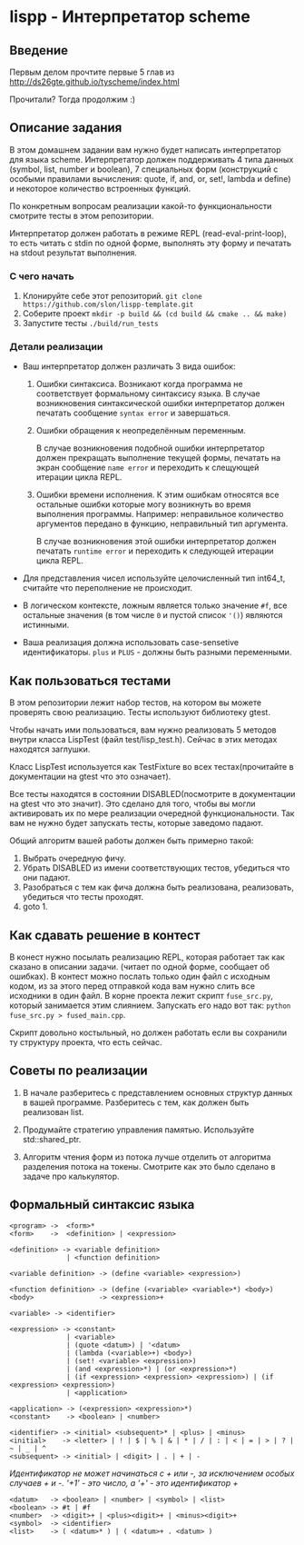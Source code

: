 # lispp - Интерпретатор scheme

## Введение

Первым делом прочтите первые 5 глав из http://ds26gte.github.io/tyscheme/index.html

Прочитали? Тогда продолжим :)

## Описание задания

В этом домашнем задании вам нужно будет написать интерпретатор для языка
scheme. Интерпретатор должен поддерживать 4 типа данных (symbol, list, number и boolean),
7 специальных форм (конструкций с особыми правилами вычисления: quote, if, and, or, set!, lambda и define) 
и некоторое количество встроенных функций.

По конкретным вопросам реализации какой-то функциональности смотрите тесты в этом репозитории.

Интерпретатор должен работать в режиме REPL (read-eval-print-loop), то есть
читать с stdin по одной форме, выполнять эту форму и печатать на stdout результат выполнения.

### С чего начать
1. Клонируйте себе этот репозиторий. 
`git clone https://github.com/slon/lispp-template.git`
2. Соберите проект `mkdir -p build && (cd build && cmake .. && make)`
3. Запустите тесты `./build/run_tests`

### Детали реализации

* Ваш интерпретатор должен различать 3 вида ошибок:

  1. Ошибки синтаксиса. Возникают когда программа не соответствует формальному синтаксису языка.
     В случае возникновения синтаксической ошибки интерпретатор должен печатать сообщение 
    `syntax error` и завершаться.

  2. Ошибки обращения к неопределённым переменным.
 
     В случае возникновения подобной ошибки интерпретатор должен прекращать выполнение текущей формы,
     печатать на экран сообщение `name error` и переходить к слещующей итерации цикла REPL.

  3. Ошибки времени исполнения. К этим ошибкам относятся все остальные ошибки которые могу возникнуть
     во время выполнения программы. Например: неправильное количество аргументов передано в функцию, 
     неправильный тип аргумента.
    
     В случае возникновения этой ошибки интерпретатор должен печатать `runtime error` и переходить к
     следующей итерации цикла REPL.

* Для представления чисел используйте целочисленный тип int64_t, считайте что
переполнение не происходит.

* В логическом контексте, ложным является только значение `#f`, все остальные значения
(в том числе `0` и пустой список `'()`) являются истинными.

* Ваша реализация должна использовать case-sensetive идентификаторы. `plus` и `PLUS` - должны
быть разными переменными.

## Как пользоваться тестами

В этом репозитории лежит набор тестов, на котором вы можете проверять свою реализацию.
Тесты используют библиотеку gtest.

Чтобы начать ими пользоваться, вам нужно реализовать 5 методов внутри класса LispTest
(файл test/lisp_test.h). Сейчас в этих методах находятся заглушки.

Класс LispTest используется как TestFixture во всех тестах(прочитайте в документации на gtest что это означает).

Все тесты находятся в состоянии DISABLED(посмотрите в документации на gtest что это значит).
Это сделано для того, чтобы вы могли активировать их по мере реализации очередной функциональности.
Так вам не нужно будет запускать тесты, которые заведомо падают.

Общий алгоритм вашей работы должен быть примерно такой:
1. Выбрать очередную фичу.
2. Убрать DISABLED из имени соответствующих тестов, убедиться что они падают.
3. Разобраться с тем как фича должна быть реализована, реализовать, убедиться что тесты проходят.
4. goto 1.

## Как сдавать решение в контест

В конест нужно посылать реализацию REPL, которая работает так как сказано в описании задачи.
(читает по одной форме, сообщает об ошибках). В контест можно послать только один файл с исходным кодом, 
из за этого перед отправкой кода вам нужно слить все исходники в один файл. В корне проекта лежит скрипт
`fuse_src.py`, который занимается этим слиянием. Запускать его надо вот так: `python fuse_src.py > fused_main.cpp`.

Скрипт довольно костыльный, но должен работать если вы сохранили ту структуру проекта, что есть сейчас.

## Советы по реализации

1. В начале разберитесь с представлением основных структур данных в вашей программе.
Разберитесь с тем, как должен быть реализован list.

2. Продумайте стратегию управления памятью. Используйте std::shared_ptr.

3. Алгоритм чтения форм из потока лучше отделить от алгоритма разделения потока на токены.
Смотрите как это было сделано в задаче про калькулятор.

## Формальный синтаксис языка

```
<program> ->  <form>*
<form>    ->  <definition> | <expression>
```

```
<definition> -> <variable definition>
              | <function definition>

<variable definition> -> (define <variable> <expression>)

<function definition> -> (define (<variable> <variable>*) <body>)
<body>                -> <expression>+

<variable> -> <identifier>
```

```
<expression> -> <constant>
              | <variable>
              | (quote <datum>) | '<datum>
              | (lambda (<variable>+) <body>)
              | (set! <variable> <expression>)
              | (and <expression>*) | (or <expression>*)
              | (if <expression> <expression> <expression>) | (if <expression> <expression>)
              | <application>

<application> -> (<expression> <expression>*)
<constant>    -> <boolean> | <number>
```

```
<identifier> -> <initial> <subsequent>* | <plus> | <minus>
<initial>    -> <letter> | ! | $ | % | & | * | / | : | < | = | > | ? | ~ | _ | ^
<subsequent> -> <initial> | <digit> | . | + | -
```

*Идентификатор не может начинаться с + или -, за исключением особых случаев + и -.*
*'+1' - это число, а '+' - это идентификатор +*

```
<datum>   -> <boolean> | <number> | <symbol> | <list>
<boolean> -> #t | #f
<number>  -> <digit>+ | <plus><digit>+ | <minus><digit>+
<symbol>  -> <identifier>
<list>    -> ( <datum>* ) | ( <datum>+ . <datum> )
```
